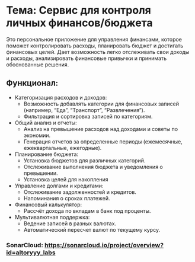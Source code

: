 # Тема: Сервис для контроля личных финансов/бюджета

Это персональное приложение для управления финансами, которое поможет контролировать расходы, 
планировать бюджет и достигать финансовых целей. Дает возможность легко отслеживать свои доходы и расходы, 
анализировать финансовые привычки и принимать обоснованные решения.

## Функционал:

* Категоризация расходов и доходов:
    + Возможность добавлять категории для финансовых записей (например, “Еда”, “Транспорт”, “Развлечения”).
    + Фильтрация и сортировка записей по категориям.
* Общий анализ и отчеты:
    + Анализ на превышение расходов над доходами и советы по экономии.
    + Генерация отчетов за определенные периоды (ежемесячные, ежеквартальные, ежегодные).
* Планирование бюджета:
    + Установка бюджетов для различных категорий.
    + Отслеживание выполнения бюджета и уведомления о превышении.
    + Установка целей для накопления
* Управление долгами и кредитами:
    + Отслеживание задолженностей и кредитов.
    + Напоминания о сроках платежей.
* Финансовый калькулятор:
    + Рассчёт дохода по вкладам в банк под проценты.
* Мультивалютная поддержка:
    + Ведение записей в разных валютах.
    + Автоматический пересчет валют по текущему курсу.


### SonarCloud: https://sonarcloud.io/project/overview?id=altoryyy_labs

